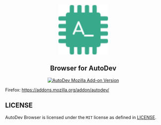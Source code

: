 <div align="center">
  <img src="chrome-extension/public/icon.svg" width="160px" height="160px"  alt="logo" />
  <h2>Browser for AutoDev</h2>
  <a href="https://addons.mozilla.org/addon/autodev/"><img alt="AutoDev Mozilla Add-on Version" src="https://img.shields.io/amo/v/autodev"></a>
</div>

Firefox: https://addons.mozilla.org/addon/autodev/

## LICENSE

AutoDev Browser is licensed under the `MIT` license as defined in [LICENSE](./LICENSE).
